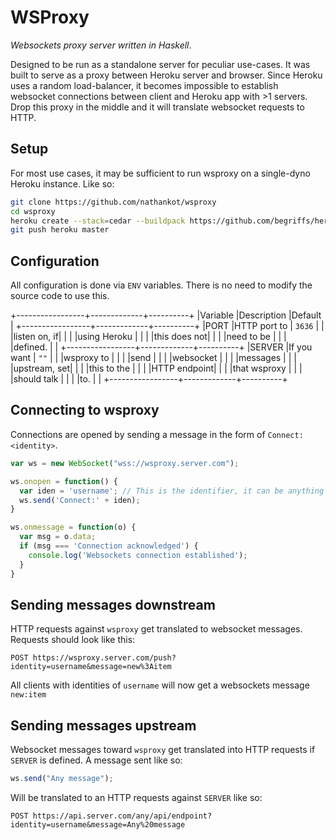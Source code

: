 # WSProxy

_Websockets proxy server written in Haskell_.

Designed to be run as a standalone server for peculiar use-cases. It was built
to serve as a proxy between Heroku server and browser. Since Heroku uses a
random load-balancer, it becomes impossible to establish websocket connections
between client and Heroku app with >1 servers. Drop this proxy in the middle and
it will translate websocket requests to HTTP.

## Setup

For most use cases, it may be sufficient to run wsproxy on a single-dyno Heroku
instance. Like so:

```sh
git clone https://github.com/nathankot/wsproxy
cd wsproxy
heroku create --stack=cedar --buildpack https://github.com/begriffs/heroku-buildpack-ghc.git
git push heroku master
```

##  Configuration

All configuration is done via `ENV` variables. There is no need to modify the
source code to use this.

  +-----------------+-------------+----------+
  |Variable         |Description  |Default   |
  +-----------------+-------------+----------+
  |PORT             |HTTP port to | `3636`   |
  |                 |listen on, if|          |
  |                 |using Heroku |          |
  |                 |this does not|          |
  |                 |need to be   |          |
  |                 |defined.     |          |
  +-----------------+-------------+----------+
  |SERVER           |If you want  | `""`     |
  |                 |wsproxy to   |          |
  |                 |send         |          |
  |                 |websocket    |          |
  |                 |messages     |          |
  |                 |upstream, set|          |
  |                 |this to the  |          |
  |                 |HTTP endpoint|          |
  |                 |that wsproxy |          |
  |                 |should talk  |          |
  |                 |to.          |          |
  +-----------------+-------------+----------+

## Connecting to wsproxy

Connections are opened by sending a message in the form of `Connect:<identity>`.

```js
var ws = new WebSocket("wss://wsproxy.server.com");

ws.onopen = function() {
  var iden = 'username'; // This is the identifier, it can be anything
  ws.send('Connect:' + iden);
}

ws.onmessage = function(o) {
  var msg = o.data;
  if (msg === 'Connection acknowledged') {
    console.log('Websockets connection established');
  }
}
```

## Sending messages downstream

HTTP requests against `wsproxy` get translated to websocket messages. Requests
should look like this:

```
POST https://wsproxy.server.com/push?identity=username&message=new%3Aitem
```

All clients with identities of `username` will now get a websockets message `new:item`

## Sending messages upstream

Websocket messages toward `wsproxy` get translated into HTTP requests if
`SERVER` is defined. A message sent like so:

```js
ws.send("Any message");
```

Will be translated to an HTTP requests against `SERVER` like so:

```
POST https://api.server.com/any/api/endpoint?identity=username&message=Any%20message
```
